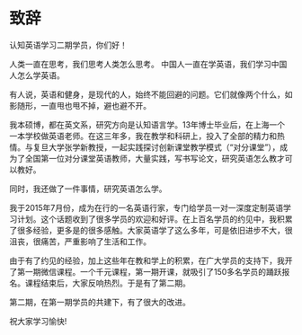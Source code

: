 # 致辞

认知英语学习二期学员，你们好！

人类一直在思考，我们思考人类怎么思考。
中国人一直在学英语，我们学习中国人怎么学英语。

有人说，英语和健身，是现代的人，始终不能回避的问题。它们就像两个什么，如影随形，一直甩也甩不掉，避也避不开。

我本硕博，都在英文系，研究方向是认知语言学。13年博士毕业后，在上海一个一本学校做英语老师。在这三年多，我在教学和科研上，投入了全部的精力和热情。与复旦大学张学新教授，一起实践探讨创新课堂教学模式（“对分课堂”），成为了全国第一位对分课堂英语教师，大量实践，写书写论文，研究英语怎么教才可以教好。

同时，我还做了一件事情，研究英语怎么学。

我于2015年7月份，成为在行的一名英语行家，专门给学员一对一深度定制英语学习计划。这个话题收到了很多学员的欢迎和好评。在上百名学员的约见中，我积累了很多经验，更多是的很多感触。大家英语学了这么多年，可是依旧进步不大，很沮丧，很痛苦，严重影响了生活和工作。

由于有了约见的经验，加上这些年在教和学上的积累，在广大学员的支持下，我开了第一期微信课程。一个千元课程，第一期开课，就吸引了150多名学员的踊跃报名。课程结束后，大家反响热烈。于是有了第二期。

第二期，在第一期学员的共建下，有了很大的改进。

祝大家学习愉快!